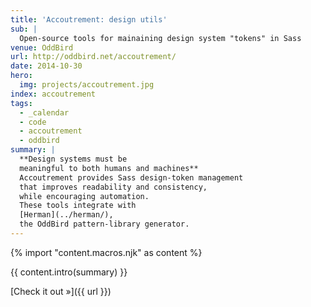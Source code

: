 ```yaml
---
title: 'Accoutrement: design utils'
sub: |
  Open-source tools for mainaining design system "tokens" in Sass
venue: OddBird
url: http://oddbird.net/accoutrement/
date: 2014-10-30
hero:
  img: projects/accoutrement.jpg
index: accoutrement
tags:
  - _calendar
  - code
  - accoutrement
  - oddbird
summary: |
  **Design systems must be
  meaningful to both humans and machines**
  Accoutrement provides Sass design-token management
  that improves readability and consistency,
  while encouraging automation.
  These tools integrate with
  [Herman](../herman/),
  the OddBird pattern-library generator.
---
```


{% import "content.macros.njk" as content %}

{{ content.intro(summary) }}

[Check it out »]({{ url }})
